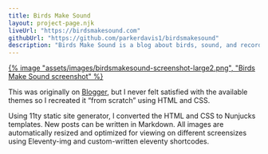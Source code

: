 ```yaml
---
title: Birds Make Sound
layout: project-page.njk
liveUrl: "https://birdsmakesound.com"
githubUrl: "https://github.com/parkerdavis1/birdsmakesound"
description: "Birds Make Sound is a blog about birds, sound, and recording."
---
```

<div class="full-width">

<!-- ![Birds Make Sound Screenshot](/assets/images/birdsmakesound-screenshot-large.png) -->
<a href="https://birdsmakesound.com" target="_blank">
{% image "assets/images/birdsmakesound-screenshot-large2.png", "Birds Make Sound screenshot" %}
</a>

</div>

<div class="reading-width">

This was originally on [Blogger](https://birdsmakesound.blogspot.com/), but I never felt satisfied with the available themes so I recreated it “from scratch” using HTML and CSS.

Using 11ty static site generator, I converted the HTML and CSS to Nunjucks templates. New posts can be written in Markdown. All images are automatically resized and optimized for viewing on different screensizes using Eleventy-img and custom-written eleventy shortcodes.

</div>
